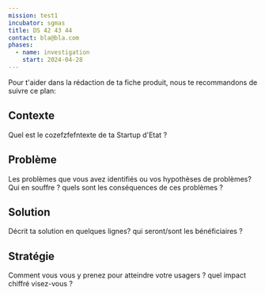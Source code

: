 ```yaml
---
mission: test1
incubator: sgmas
title: DS 42 43 44
contact: bla@bla.com
phases:
  - name: investigation
    start: 2024-04-28
---
```

Pour t'aider dans la rédaction de ta fiche produit, nous te recommandons de suivre ce plan: 

## Contexte

Quel est le cozefzfefntexte de ta Startup d'Etat ?

## Problème

Les problèmes que vous avez identifiés ou vos hypothèses de problèmes? Qui en souffre ? quels sont les conséquences de ces problèmes ?

## Solution

Décrit ta solution en quelques lignes? qui seront/sont les bénéficiaires ?

## Stratégie

Comment vous vous y prenez pour atteindre votre usagers ? quel impact chiffré visez-vous ?
